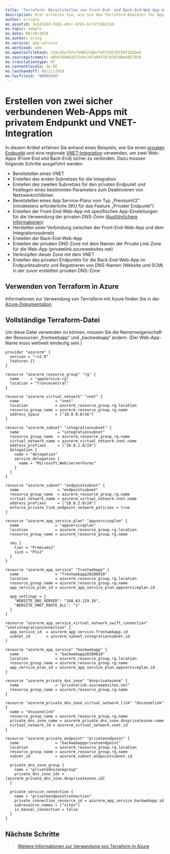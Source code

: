```yaml
---
title: 'Terraform: Bereitstellen von Front-End- und Back-End-Web-App mit sicherer Verbindung (mit VNET-Integration und privatem Endpunkt)'
description: Hier erfahren Sie, wie Sie den Terraform-Anbieter für App Service verwenden, um zwei sicher verbundene Web-Apps mit privatem Endpunkt und VNET-Integration bereitzustellen.
author: ericgre
ms.assetid: 3e5d1bbd-5581-40cc-8f65-bc74f1802156
ms.topic: sample
ms.date: 08/10/2020
ms.author: ericg
ms.service: app-service
ms.workload: web
ms.openlocfilehash: 238cd5e79fe749052206cfdf25d576f88f1020e8
ms.sourcegitcommit: d8b8768d62672e9c287a04f2578383d0eb857950
ms.translationtype: HT
ms.contentlocale: de-DE
ms.lasthandoff: 08/11/2020
ms.locfileid: "88065436"
---
```

# <a name="create-two-web-apps-connected-securely-with-private-endpoint-and-vnet-integration"></a>Erstellen von zwei sicher verbundenen Web-Apps mit privatem Endpunkt und VNET-Integration

In diesem Artikel erfahren Sie anhand eines Beispiels, wie Sie einen [privaten Endpunkt](https://docs.microsoft.com/azure/app-service/networking/private-endpoint) und eine regionale [VNET-Integration](https://docs.microsoft.com/azure/app-service/web-sites-integrate-with-vnet) verwenden, um zwei Web-Apps (Front-End und Back-End) sicher zu verbinden. Dazu müssen folgende Schritte ausgeführt werden:
- Bereitstellen eines VNET
- Erstellen des ersten Subnetzes für die Integration
- Erstellen des zweiten Subnetzes für den privaten Endpunkt und Festlegen eines bestimmten Parameters zum Deaktivieren von Netzwerkrichtlinien
- Bereitstellen eines App Service-Plans vom Typ „PremiumV2“ (mindestens erforderliche SKU für das Feature „Privater Endpunkt“)
- Erstellen der Front-End-Web-App mit spezifischen App-Einstellungen für die Verwendung der privaten DNS-Zone ([Ausführlichere Informationen](https://docs.microsoft.com/azure/app-service/web-sites-integrate-with-vnet#azure-dns-private-zones))
- Herstellen einer Verbindung zwischen der Front-End-Web-App und dem Integrationssubnetz
- Erstellen der Back-End-Web-App
- Erstellen der privaten DNS-Zone mit dem Namen der Private Link-Zone für die Web-App (privatelink.azurewebsites.net)
- Verknüpfen dieser Zone mit dem VNET
- Erstellen des privaten Endpunkts für die Back-End-Web-App im Endpunktsubnetz und Registrieren von DNS-Namen (Website und SCM) in der zuvor erstellten privaten DNS-Zone

## <a name="how-to-use-terraform-in-azure"></a>Verwenden von Terraform in Azure

Informationen zur Verwendung von Terrraform mit Azure finden Sie in der [Azure-Dokumentation](https://docs.microsoft.com/azure/developer/terraform/).

## <a name="the-complete-terraform-file"></a>Vollständige Terraform-Datei

Um diese Datei verwenden zu können, müssen Sie die Namenseigenschaft der Ressourcen „frontwebapp“ und „backwebapp“ ändern. (Der Web-App-Name muss weltweit eindeutig sein.) 

```hcl
provider "azurerm" {
  version = "~>2.0"
  features {}
}

resource "azurerm_resource_group" "rg" {
  name     = "appservice-rg"
  location = "francecentral"
}

resource "azurerm_virtual_network" "vnet" {
  name                = "vnet"
  location            = azurerm_resource_group.rg.location
  resource_group_name = azurerm_resource_group.rg.name
  address_space       = ["10.0.0.0/16"]
}

resource "azurerm_subnet" "integrationsubnet" {
  name                 = "integrationsubnet"
  resource_group_name  = azurerm_resource_group.rg.name
  virtual_network_name = azurerm_virtual_network.vnet.name
  address_prefixes     = ["10.0.1.0/24"]
  delegation {
    name = "delegation"
    service_delegation {
      name = "Microsoft.Web/serverFarms"
    }
  }
}

resource "azurerm_subnet" "endpointsubnet" {
  name                 = "endpointsubnet"
  resource_group_name  = azurerm_resource_group.rg.name
  virtual_network_name = azurerm_virtual_network.vnet.name
  address_prefixes     = ["10.0.2.0/24"]
  enforce_private_link_endpoint_network_policies = true
}

resource "azurerm_app_service_plan" "appserviceplan" {
  name                = "appserviceplan"
  location            = azurerm_resource_group.rg.location
  resource_group_name = azurerm_resource_group.rg.name

  sku {
    tier = "Premiumv2"
    size = "P1v2"
  }
}

resource "azurerm_app_service" "frontwebapp" {
  name                = "frontwebapp20200810"
  location            = azurerm_resource_group.rg.location
  resource_group_name = azurerm_resource_group.rg.name
  app_service_plan_id = azurerm_app_service_plan.appserviceplan.id

  app_settings = {
    "WEBSITE_DNS_SERVER": "168.63.129.16",
    "WEBSITE_VNET_ROUTE_ALL": "1"
  }
}

resource "azurerm_app_service_virtual_network_swift_connection" "vnetintegrationconnection" {
  app_service_id  = azurerm_app_service.frontwebapp.id
  subnet_id       = azurerm_subnet.integrationsubnet.id
}

resource "azurerm_app_service" "backwebapp" {
  name                = "backwebapp20200810"
  location            = azurerm_resource_group.rg.location
  resource_group_name = azurerm_resource_group.rg.name
  app_service_plan_id = azurerm_app_service_plan.appserviceplan.id
}

resource "azurerm_private_dns_zone" "dnsprivatezone" {
  name                = "privatelink.azurewebsites.net"
  resource_group_name = azurerm_resource_group.rg.name
}

resource "azurerm_private_dns_zone_virtual_network_link" "dnszonelink" {
  name = "dnszonelink"
  resource_group_name = azurerm_resource_group.rg.name
  private_dns_zone_name = azurerm_private_dns_zone.dnsprivatezone.name
  virtual_network_id = azurerm_virtual_network.vnet.id
}

resource "azurerm_private_endpoint" "privateendpoint" {
  name                = "backwebappprivateendpoint"
  location            = azurerm_resource_group.rg.location
  resource_group_name = azurerm_resource_group.rg.name
  subnet_id           = azurerm_subnet.endpointsubnet.id

  private_dns_zone_group {
    name = "privatednszonegroup"
    private_dns_zone_ids = [azurerm_private_dns_zone.dnsprivatezone.id]
  }

  private_service_connection {
    name = "privateendpointconnection"
    private_connection_resource_id = azurerm_app_service.backwebapp.id
    subresource_names = ["sites"]
    is_manual_connection = false
  }
}
```




## <a name="next-steps"></a>Nächste Schritte


> [Weitere Informationen zur Verwendung von Terraform in Azure](https://docs.microsoft.com/azure/developer/terraform/)

